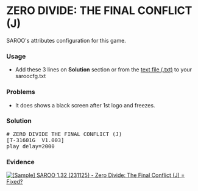 # ZERO DIVIDE: THE FINAL CONFLICT (J)

SAROO's attributes configuration for this game.

### Usage

- Add these 3 lines on **Solution** section or from the [text file (.txt)](./config.txt) to your saroocfg.txt

### Problems

- It does shows a black screen after 1st logo and freezes.

### Solution

<pre># ZERO DIVIDE THE FINAL CONFLICT (J)
[T-31601G  V1.003]
play_delay=2000</pre>

### Evidence

[![[Sample] SAROO 1.32 (231125) - Zero Divide: The Final Conflict (J) = Fixed?](https://img.youtube.com/vi/3CKU4rAsNac/0.jpg)](https://youtu.be/3CKU4rAsNac)

